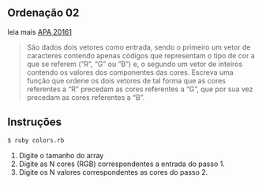 ## Ordenação 02
leia mais [APA 20161](http://leobezerra.ci.ufpb.br/disciplinas/APA/2016-1/)
> São dados dois vetores como entrada, sendo o primeiro um vetor de caracteres contendo apenas códigos que representam o tipo de cor a que se referem (“R”, “G” ou “B”) e, o segundo um vetor de inteiros contendo os valores dos componentes das cores. Escreva uma função que ordene os dois vetores de tal forma que as cores referentes a “R” precedam as cores referentes a “G”, que por sua vez precedam as cores referentes a “B”.

## Instruções
```sh 
$ ruby colors.rb
```
1. Digite o tamanho do array
2. Digite as N cores (RGB) correspondentes a entrada do passo 1.
3. Digite os N valores correspondentes as cores do passo 2. 
